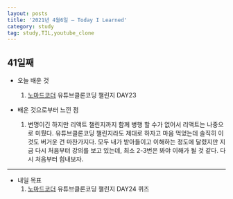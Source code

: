 ```yaml
---
layout: posts
title: '2021년 4월6일 — Today I Learned'
category: study
tag: study,TIL,youtube_clone
---
```


## 41일째

- 오늘 배운 것
  1. [노마드코더][1] 유튜브클론코딩 챌린지 DAY23

- 배운 것으로부터 느낀 점
  1. 변명이긴 하지만 리액트 챌린지까지 함께 병행 할 수가 없어서 리액트는 나중으로 미뤘다. 유튜브클론코딩 챌린지라도 제대로 하자고 마음 먹었는데 솔직히 이것도 버거운 건 마찬가지다. 모두 내가 받아들이고 이해하는 정도에 달렸지만 지금 다시 처음부터 강의를 보고 있는데, 최소 2-3번은 봐야 이해가 될 것 같다. 다시 처음부터 힘내보자.
---

- 내일 목표
  1. [노마드코더][1] 유튜브클론코딩 챌린지 DAY24 퀴즈

[1]: https://nomadcoders.co/ '노마드코더'
